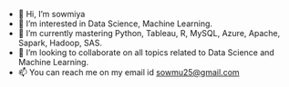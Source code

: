 - 👋 Hi, I’m sowmiya
- 👀 I’m interested in Data Science, Machine Learning.
- 🌱 I’m currently mastering Python, Tableau, R, MySQL, Azure, Apache, Sapark, Hadoop, SAS.
- 💞️ I’m looking to collaborate on all topics related to Data Science and Machine Learning.
- 📫 You can reach me on my email id sowmu25@gmail.com

<!---
sowmu25/sowmu25 is a ✨ special ✨ repository because its `README.md` (this file) appears on your GitHub profile.
You can click the Preview link to take a look at your changes.
--->
